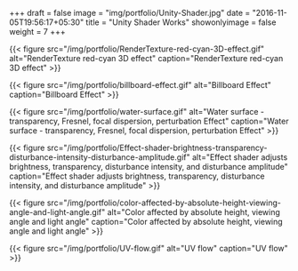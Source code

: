 +++
draft = false
image = "img/portfolio/Unity-Shader.jpg"
date = "2016-11-05T19:56:17+05:30"
title = "Unity Shader Works"
showonlyimage = false
weight = 7
+++

{{< figure src="/img/portfolio/RenderTexture-red-cyan-3D-effect.gif" alt="RenderTexture red-cyan 3D effect" caption="RenderTexture red-cyan 3D effect" >}}

{{< figure src="/img/portfolio/billboard-effect.gif" alt="Billboard Effect" caption="Billboard Effect" >}}

{{< figure src="/img/portfolio/water-surface.gif" alt="Water surface - transparency, Fresnel, focal dispersion, perturbation Effect" caption="Water surface - transparency, Fresnel, focal dispersion, perturbation Effect" >}}

{{< figure src="/img/portfolio/Effect-shader-brightness-transparency-disturbance-intensity-disturbance-amplitude.gif" alt="Effect shader adjusts brightness, transparency, disturbance intensity, and disturbance amplitude" caption="Effect shader adjusts brightness, transparency, disturbance intensity, and disturbance amplitude" >}}

{{< figure src="/img/portfolio/color-affected-by-absolute-height-viewing-angle-and-light-angle.gif" alt="Color affected by absolute height, viewing angle and light angle" caption="Color affected by absolute height, viewing angle and light angle" >}}

{{< figure src="/img/portfolio/UV-flow.gif" alt="UV flow" caption="UV flow" >}}
